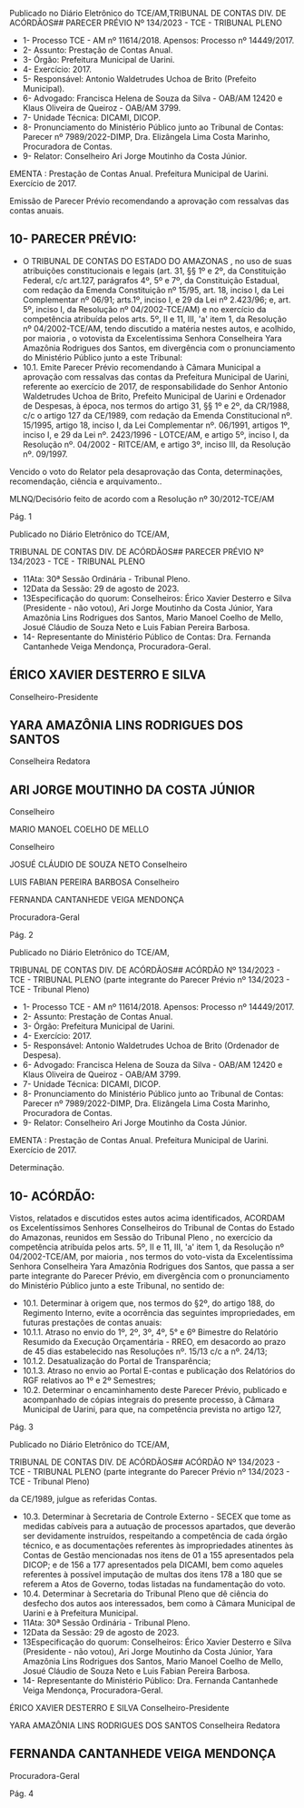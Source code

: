 Publicado  no  Diário  Eletrônico do TCE/AM,TRIBUNAL DE CONTAS DIV. DE ACÓRDÃOS## PARECER PRÉVIO Nº 134/2023 - TCE - TRIBUNAL PLENO

- 1- Processo TCE - AM nº 11614/2018. Apensos: Processo nº  14449/2017.
- 2- Assunto: Prestação de Contas Anual.
- 3- Órgão: Prefeitura Municipal de Uarini.
- 4- Exercício: 2017.
- 5- Responsável: Antonio Waldetrudes Uchoa de Brito (Prefeito Municipal).
- 6- Advogado: Francisca Helena de Souza da Silva - OAB/AM 12420 e Klaus Oliveira de Queiroz - OAB/AM 3799.
- 7- Unidade Técnica: DICAMI, DICOP.
- 8- Pronunciamento  do  Ministério  Público  junto  ao  Tribunal  de  Contas: Parecer  nº 7989/2022-DIMP, Dra. Elizângela Lima Costa Marinho, Procuradora de Contas.
- 9- Relator: Conselheiro Ari Jorge Moutinho da Costa Júnior.

EMENTA :  Prestação  de  Contas  Anual.    Prefeitura Municipal de Uarini.  Exercício de 2017.

Emissão de Parecer Prévio recomendando a aprovação com ressalvas das contas anuais.

## 10-  PARECER PRÉVIO:

- O  TRIBUNAL  DE  CONTAS  DO  ESTADO  DO  AMAZONAS ,  no  uso  de  suas atribuições  constitucionais  e  legais  (art.  31,  §§  1º  e  2º,  da  Constituição  Federal,  c/c art.127,  parágrafos  4º,  5º  e  7º,  da  Constituição  Estadual,  com  redação  da  Emenda Constituição nº 15/95, art. 18, inciso I, da Lei Complementar nº 06/91; arts.1º, inciso I, e 29  da  Lei  nº  2.423/96;  e,  art.  5º,  inciso  I,  da  Resolução  nº  04/2002-TCE/AM)  e  no exercício da competência atribuída pelos arts. 5º, II e 11, III, 'a' item 1, da Resolução nº 04/2002-TCE/AM, tendo discutido a matéria nestes autos, e acolhido, por maioria , o votovista da Excelentíssima Senhora Conselheira Yara Amazônia Rodrigues dos Santos, em divergência com o pronunciamento do Ministério Público junto a este Tribunal:
- 10.1. Emite Parecer Prévio recomendando à Câmara Municipal a aprovação  com  ressalvas das  contas  da  Prefeitura  Municipal  de Uarini, referente ao exercício de 2017, de responsabilidade do Senhor Antonio  Waldetrudes  Uchoa  de  Brito, Prefeito  Municipal  de Uarini e Ordenador de Despesas, à época, nos termos do artigo 31, §§ 1º  e  2º,  da  CR/1988,  c/c  o  artigo  127  da  CE/1989,  com  redação  da Emenda  Constitucional nº. 15/1995, artigo 18, inciso I, da Lei Complementar  nº.  06/1991,  artigos  1º,  inciso  I,  e  29  da  Lei  nº. 2423/1996 - LOTCE/AM, e artigo 5º, inciso I, da Resolução nº. 04/2002 - RITCE/AM, e artigo 3º, inciso III, da Resolução nº. 09/1997.

Vencido o voto do Relator pela desaprovação das Conta, determinações, recomendação, ciência  e arquivamento..

MLNQ/Decisório feito de acordo com a Resolução nº 30/2012-TCE/AM

Pág. 1

Publicado  no  Diário  Eletrônico do TCE/AM,

TRIBUNAL DE CONTAS DIV. DE ACÓRDÃOS## PARECER PRÉVIO Nº 134/2023 - TCE - TRIBUNAL PLENO

- 11Ata: 30ª Sessão Ordinária - Tribunal Pleno.
- 12Data da Sessão: 29 de agosto de 2023.
- 13Especificação do quorum: Conselheiros: Érico Xavier Desterro e Silva (Presidente - não votou), Ari Jorge Moutinho da Costa Júnior, Yara Amazônia Lins Rodrigues dos Santos, Mario Manoel Coelho de Mello, Josué Cláudio de Souza Neto e Luis Fabian Pereira Barbosa.
- 14-  Representante do Ministério Público de Contas: Dra. Fernanda Cantanhede Veiga Mendonça, Procuradora-Geral.

## ÉRICO XAVIER DESTERRO E SILVA

Conselheiro-Presidente

## YARA AMAZÔNIA LINS RODRIGUES DOS SANTOS

Conselheira Redatora

## ARI JORGE MOUTINHO DA COSTA JÚNIOR

Conselheiro

MARIO MANOEL COELHO DE MELLO

Conselheiro

JOSUÉ CLÁUDIO DE SOUZA NETO Conselheiro

LUIS FABIAN PEREIRA BARBOSA Conselheiro

FERNANDA CANTANHEDE VEIGA MENDONÇA

Procuradora-Geral

Pág. 2

Publicado  no  Diário  Eletrônico do TCE/AM,

TRIBUNAL DE CONTAS DIV. DE ACÓRDÃOS## ACÓRDÃO Nº 134/2023 - TCE - TRIBUNAL PLENO (parte integrante do Parecer Prévio nº 134/2023 - TCE - Tribunal Pleno)

- 1- Processo TCE - AM nº 11614/2018. Apensos: Processo nº  14449/2017.
- 2- Assunto: Prestação de Contas Anual.
- 3- Órgão: Prefeitura Municipal de Uarini.
- 4- Exercício: 2017.
- 5- Responsável: Antonio Waldetrudes Uchoa de Brito (Ordenador de Despesa).
- 6- Advogado: Francisca Helena de Souza da Silva - OAB/AM 12420 e Klaus Oliveira de Queiroz - OAB/AM 3799.
- 7- Unidade Técnica: DICAMI, DICOP.
- 8- Pronunciamento  do  Ministério  Público  junto  ao  Tribunal  de  Contas: Parecer  nº 7989/2022-DIMP, Dra. Elizângela Lima Costa Marinho, Procuradora de Contas.
- 9- Relator: Conselheiro Ari Jorge Moutinho da Costa Júnior.

EMENTA :  Prestação  de  Contas  Anual.    Prefeitura Municipal de Uarini. Exercício de 2017.

Determinação.

## 10-  ACÓRDÃO:

Vistos, relatados e discutidos estes autos acima identificados, ACORDAM os Excelentíssimos Senhores Conselheiros do Tribunal de Contas do Estado do Amazonas, reunidos em Sessão do Tribunal Pleno , no exercício da competência atribuída pelos arts. 5º, II e 11, III, 'a' item 1, da Resolução nº 04/2002-TCE/AM, por maioria , nos termos do voto-vista da Excelentíssima Senhora Conselheira Yara Amazônia Rodrigues dos Santos, que passa a ser parte integrante do Parecer Prévio, em  divergência com  o pronunciamento do Ministério Público junto a este Tribunal, no sentido de:

- 10.1. Determinar à  origem  que,  nos  termos  do  §2º,  do  artigo  188,  do Regimento  Interno,  evite  a  ocorrência  das  seguintes  impropriedades, em futuras prestações de contas anuais:
- 10.1.1. Atraso  no  envio  do  1º,  2º,  3º,  4º,  5°  e  6º  Bimestre  do Relatório  Resumido  da  Execução  Orçamentária  -  RREO,  em desacordo ao prazo de 45 dias estabelecido nas Resoluções nº. 15/13 c/c a nº. 24/13;
- 10.1.2. Desatualização do Portal de Transparência;
- 10.1.3. Atraso  no  envio  ao  Portal  E-contas  e  publicação  dos Relatórios do RGF relativos ao 1º e 2º Semestres;
- 10.2. Determinar o  encaminhamento  deste  Parecer  Prévio,  publicado  e acompanhado  de  cópias  integrais  do  presente  processo,  à  Câmara Municipal de Uarini, para que, na competência prevista no artigo 127,

Pág. 3

Publicado  no  Diário  Eletrônico do TCE/AM,

TRIBUNAL DE CONTAS DIV. DE ACÓRDÃOS## ACÓRDÃO Nº 134/2023 - TCE - TRIBUNAL PLENO (parte integrante do Parecer Prévio nº 134/2023 - TCE - Tribunal Pleno)

da CE/1989, julgue as referidas Contas.

- 10.3. Determinar à  Secretaria  de  Controle  Externo  -  SECEX  que tome  as medidas  cabíveis  para  a  autuação  de  processos  apartados,  que deverão  ser  devidamente  instruídos,  respeitando  a  competência  de cada órgão técnico, e as documentações referentes às impropriedades atinentes  às  Contas  de  Gestão  mencionadas  nos  itens  de  01  a  155 apresentados pela DICOP; e de 156 a 177 apresentados pela DICAMI, bem como aqueles referentes à possível imputação de multas dos itens 178  a  180 que  se  referem  a  Atos  de  Governo,  todas  listadas  na fundamentação do voto.
- 10.4. Determinar à Secretaria do Tribunal Pleno que dê ciência do desfecho dos autos aos interessados, bem como à Câmara Municipal de Uarini e à Prefeitura Municipal.
- 11Ata: 30ª Sessão Ordinária - Tribunal Pleno.
- 12Data da Sessão: 29 de agosto de 2023.
- 13Especificação do quorum: Conselheiros: Érico Xavier Desterro e Silva (Presidente - não votou), Ari Jorge Moutinho da Costa Júnior, Yara Amazônia Lins Rodrigues dos Santos, Mario Manoel Coelho de Mello, Josué Cláudio de Souza Neto e Luis Fabian Pereira Barbosa.
- 14-  Representante do Ministério Público: Dra. Fernanda Cantanhede Veiga Mendonça, Procuradora-Geral.

ÉRICO XAVIER DESTERRO E SILVA Conselheiro-Presidente

YARA AMAZÔNIA LINS RODRIGUES DOS SANTOS Conselheira Redatora

## FERNANDA CANTANHEDE VEIGA MENDONÇA

Procuradora-Geral

Pág. 4